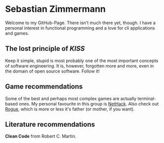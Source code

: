 # Sebastian Zimmermann

Welcome to my GitHub-Page. There isn't much there yet, though.
I have a personal interest in functional programming and a love
for cli applications and games.

## The lost principle of _KISS_

Keep it simple, stupid is most probably one of the most
important concepts of software engineering. It is, however,
forgotten more and more, even in the domain of open source
software. Follow it!

## Game recommendations
Some of the best and perhaps most complex games are actually
terminal-based ones. My personal favourite in this group is
[NetHack](https://www.nethack.org).
Also check out
[Rogue](https://en.wikipedia.org/wiki/Rogue_(video_game)), which is
more or less it's father (or mother, if you want).

## Literature recommendations
**Clean Code** from Robert C. Martin.